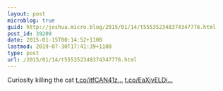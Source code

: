 ```yaml
---
layout: post
microblog: true
guid: http://joshua.micro.blog/2015/01/14/t555352348374347776.html
post_id: 39209
date: 2015-01-15T00:14:52+1100
lastmod: 2019-07-30T17:41:39+1100
type: post
url: /2015/01/14/t555352348374347776.html
---
```

Curiosity killing the cat [t.co/itfCAN41z...](http://t.co/itfCAN41z9) [t.co/EaXjvELDi...](http://t.co/EaXjvELDij)
